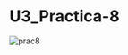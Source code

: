 # U3_Practica-8

![prac8](https://github.com/JucaLozte/U3_Practica-8/assets/148293086/28f59201-c02d-4547-bfb6-c29ce6a888d8)
